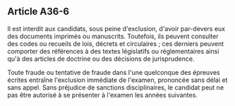 Article A36-6
----
Il est interdit aux candidats, sous peine d'exclusion, d'avoir par-devers eux
des documents imprimés ou manuscrits. Toutefois, ils peuvent consulter des codes
ou recueils de lois, décrets et circulaires ; ces derniers peuvent comporter des
références à des textes législatifs ou réglementaires ainsi qu'à des articles de
doctrine ou des décisions de jurisprudence.

Toute fraude ou tentative de fraude dans l'une quelconque des épreuves écrites
entraîne l'exclusion immédiate de l'examen, prononcée sans délai et sans appel.
Sans préjudice de sanctions disciplinaires, le candidat peut ne pas être
autorisé à se présenter à l'examen les années suivantes.
